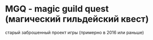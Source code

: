 # MGQ - magic guild quest (магический гильдейский квест)

старый заброшенный проект игры (примерно в 2016 или раньше)